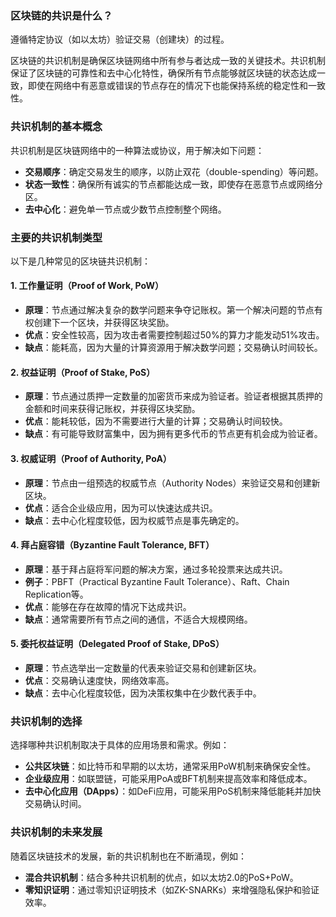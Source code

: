### 区块链的共识是什么？

遵循特定协议（如以太坊）验证交易（创建块）的过程。

区块链的共识机制是确保区块链网络中所有参与者达成一致的关键技术。共识机制保证了区块链的可靠性和去中心化特性，确保所有节点能够就区块链的状态达成一致，即使在网络中有恶意或错误的节点存在的情况下也能保持系统的稳定性和一致性。

### 共识机制的基本概念

共识机制是区块链网络中的一种算法或协议，用于解决如下问题：

- **交易顺序**：确定交易发生的顺序，以防止双花（double-spending）等问题。
- **状态一致性**：确保所有诚实的节点都能达成一致，即使存在恶意节点或网络分区。
- **去中心化**：避免单一节点或少数节点控制整个网络。

### 主要的共识机制类型

以下是几种常见的区块链共识机制：

#### 1. 工作量证明（Proof of Work, PoW）

- **原理**：节点通过解决复杂的数学问题来争夺记账权。第一个解决问题的节点有权创建下一个区块，并获得区块奖励。
- **优点**：安全性较高，因为攻击者需要控制超过50%的算力才能发动51%攻击。
- **缺点**：能耗高，因为大量的计算资源用于解决数学问题；交易确认时间较长。

#### 2. 权益证明（Proof of Stake, PoS）

- **原理**：节点通过质押一定数量的加密货币来成为验证者。验证者根据其质押的金额和时间来获得记账权，并获得区块奖励。
- **优点**：能耗较低，因为不需要进行大量的计算；交易确认时间较快。
- **缺点**：有可能导致财富集中，因为拥有更多代币的节点更有机会成为验证者。

#### 3. 权威证明（Proof of Authority, PoA）

- **原理**：节点由一组预选的权威节点（Authority Nodes）来验证交易和创建新区块。
- **优点**：适合企业级应用，因为可以快速达成共识。
- **缺点**：去中心化程度较低，因为权威节点是事先确定的。

#### 4. 拜占庭容错（Byzantine Fault Tolerance, BFT）

- **原理**：基于拜占庭将军问题的解决方案，通过多轮投票来达成共识。
- **例子**：PBFT（Practical Byzantine Fault Tolerance）、Raft、Chain Replication等。
- **优点**：能够在存在故障的情况下达成共识。
- **缺点**：通常需要所有节点之间的通信，不适合大规模网络。

#### 5. 委托权益证明（Delegated Proof of Stake, DPoS）

- **原理**：节点选举出一定数量的代表来验证交易和创建新区块。
- **优点**：交易确认速度快，网络效率高。
- **缺点**：去中心化程度较低，因为决策权集中在少数代表手中。

### 共识机制的选择

选择哪种共识机制取决于具体的应用场景和需求。例如：

- **公共区块链**：如比特币和早期的以太坊，通常采用PoW机制来确保安全性。
- **企业级应用**：如联盟链，可能采用PoA或BFT机制来提高效率和降低成本。
- **去中心化应用（DApps）**：如DeFi应用，可能采用PoS机制来降低能耗并加快交易确认时间。

### 共识机制的未来发展

随着区块链技术的发展，新的共识机制也在不断涌现，例如：

- **混合共识机制**：结合多种共识机制的优点，如以太坊2.0的PoS+PoW。
- **零知识证明**：通过零知识证明技术（如ZK-SNARKs）来增强隐私保护和验证效率。